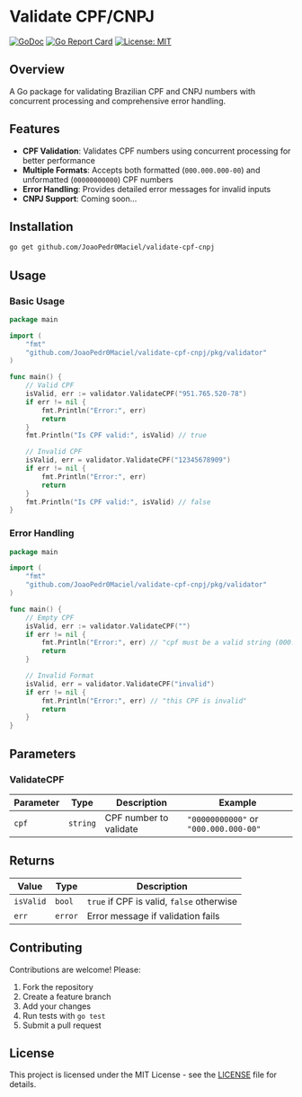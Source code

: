 # Validate CPF/CNPJ

[![GoDoc](https://godoc.org/github.com/JoaoPedr0Maciel/validate-cpf-cnpj?status.svg)](https://pkg.go.dev/github.com/JoaoPedr0Maciel/validate-cpf-cnpj)
[![Go Report Card](https://goreportcard.com/badge/github.com/JoaoPedr0Maciel/validate-cpf-cnpj)](https://goreportcard.com/report/github.com/JoaoPedr0Maciel/validate-cpf-cnpj)
[![License: MIT](https://img.shields.io/badge/License-MIT-yellow.svg)](https://opensource.org/licenses/MIT)

## Overview

A Go package for validating Brazilian CPF and CNPJ numbers with concurrent processing and comprehensive error handling.

## Features

- **CPF Validation**: Validates CPF numbers using concurrent processing for better performance
- **Multiple Formats**: Accepts both formatted (`000.000.000-00`) and unformatted (`00000000000`) CPF numbers
- **Error Handling**: Provides detailed error messages for invalid inputs
- **CNPJ Support**: Coming soon...

## Installation

```bash
go get github.com/JoaoPedr0Maciel/validate-cpf-cnpj
```

## Usage

### Basic Usage

```go
package main

import (
    "fmt"
    "github.com/JoaoPedr0Maciel/validate-cpf-cnpj/pkg/validator"
)

func main() {
    // Valid CPF
    isValid, err := validator.ValidateCPF("951.765.520-78")
    if err != nil {
        fmt.Println("Error:", err)
        return
    }
    fmt.Println("Is CPF valid:", isValid) // true

    // Invalid CPF
    isValid, err = validator.ValidateCPF("12345678909")
    if err != nil {
        fmt.Println("Error:", err)
        return
    }
    fmt.Println("Is CPF valid:", isValid) // false
}
```

### Error Handling

```go
package main

import (
    "fmt"
    "github.com/JoaoPedr0Maciel/validate-cpf-cnpj/pkg/validator"
)

func main() {
    // Empty CPF
    isValid, err := validator.ValidateCPF("")
    if err != nil {
        fmt.Println("Error:", err) // "cpf must be a valid string (000.000.000-00) or (00000000000)"
        return
    }

    // Invalid Format
    isValid, err = validator.ValidateCPF("invalid")
    if err != nil {
        fmt.Println("Error:", err) // "this CPF is invalid"
        return
    }
}
```

## Parameters

### ValidateCPF

| Parameter | Type | Description | Example |
| --- | --- | --- | --- |
| `cpf` | `string` | CPF number to validate | `"00000000000"` or `"000.000.000-00"` |

## Returns

| Value | Type | Description |
| --- | --- | --- |
| `isValid` | `bool` | `true` if CPF is valid, `false` otherwise |
| `err` | `error` | Error message if validation fails |

## Contributing

Contributions are welcome! Please:

1. Fork the repository
2. Create a feature branch
3. Add your changes
4. Run tests with `go test`
5. Submit a pull request

## License

This project is licensed under the MIT License - see the [LICENSE](LICENSE) file for details.
